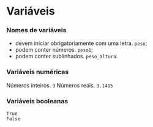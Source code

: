 # Variáveis

### Nomes de variáveis
+ devem iniciar obrigatoriamente com uma letra. ```peso```;
+ podem conter números. ```peso1```;
+ podem conter sublinhados. ```peso_altura```.

### Variáveis numéricas
Números inteiros. ```3```
Números reais. ```3.1415```

### Variáveis booleanas
```True```   
```False```
